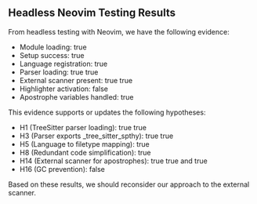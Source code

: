 ## Headless Neovim Testing Results

From headless testing with Neovim, we have the following evidence:

- Module loading: true
- Setup success: true
- Language registration: true
- Parser loading: true
true
- External scanner present: true
true
- Highlighter activation: false
- Apostrophe variables handled: true

This evidence supports or updates the following hypotheses:

- H1 (TreeSitter parser loading): true
true
- H3 (Parser exports _tree_sitter_spthy): true
true
- H5 (Language to filetype mapping): true
- H8 (Redundant code simplification): true
- H14 (External scanner for apostrophes): true
true and true
- H16 (GC prevention): false

Based on these results, we should reconsider our approach to the external scanner.
